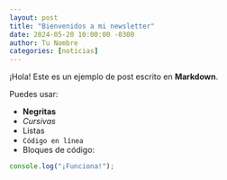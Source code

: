 ```yaml
---
layout: post
title: "Bienvenidos a mi newsletter"
date: 2024-05-20 10:00:00 -0300
author: Tu Nombre
categories: [noticias]
---
```


¡Hola! Este es un ejemplo de post escrito en **Markdown**.

Puedes usar:

- **Negritas**
- *Cursivas*
- Listas
- `Código en línea`
- Bloques de código:

```js
console.log("¡Funciona!");